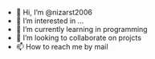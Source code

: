 - 👋 Hi, I’m @nizarst2006
- 👀 I’m interested in ...
- 🌱 I’m currently learning in programming
- 💞️ I’m looking to collaborate on projcts
- 📫 How to reach me by mail

<!---
nizarst2006/nizarst2006 is a ✨ special ✨ repository because its `README.md` (this file) appears on your GitHub profile.
You can click the Preview link to take a look at your changes.
--->
